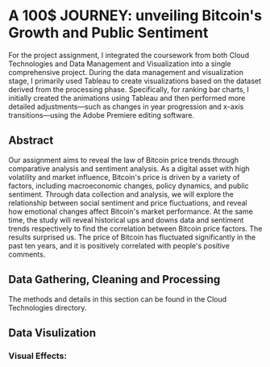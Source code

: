 # A 100$ JOURNEY: unveiling Bitcoin's Growth and Public Sentiment
For the project assignment, I integrated the coursework from both Cloud Technologies and Data Management and Visualization into a single comprehensive project. During the data management and visualization stage, I primarily used Tableau to create visualizations based on the dataset derived from the processing phase. Specifically, for ranking bar charts, I initially created the animations using Tableau and then performed more detailed adjustments—such as changes in year progression and x-axis transitions—using the Adobe Premiere editing software.

## Abstract
Our assignment aims to reveal the law of Bitcoin price trends through comparative analysis and sentiment analysis. As a digital asset with high volatility and market influence, Bitcoin's price is driven by a variety of factors, including macroeconomic changes, policy dynamics, and public sentiment. Through data collection and analysis, we will explore the relationship between social sentiment and price fluctuations, and reveal how emotional changes affect Bitcoin's market performance. At the same time, the study will reveal historical ups and downs data and sentiment trends respectively to find the correlation between Bitcoin price factors. The results surprised us. The price of Bitcoin has fluctuated significantly in the past ten years, and it is positively correlated with people's positive comments.

## Data Gathering, Cleaning and Processing 
The methods and details in this section can be found in the Cloud Technologies directory.

## Data Visulization
### Visual Effects:
